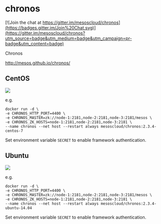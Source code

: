 # chronos

[![Join the chat at https://gitter.im/mesoscloud/chronos](https://badges.gitter.im/Join%20Chat.svg)](https://gitter.im/mesoscloud/chronos?utm_source=badge&utm_medium=badge&utm_campaign=pr-badge&utm_content=badge)

Chronos

http://mesos.github.io/chronos/

## CentOS

[![](https://badge.imagelayers.io/mesoscloud/chronos:2.3.4-centos-7.svg)](https://imagelayers.io/?images=mesoscloud/chronos:2.3.4-centos-7)

e.g.

```
docker run -d \
-e CHRONOS_HTTP_PORT=4400 \
-e CHRONOS_MASTER=zk://node-1:2181,node-2:2181,node-3:2181/mesos \
-e CHRONOS_ZK_HOSTS=node-1:2181,node-2:2181,node-3:2181 \
--name chronos --net host --restart always mesoscloud/chronos:2.3.4-centos-7
```

Set environment variable `SECRET` to enable framework authentication.

## Ubuntu

[![](https://badge.imagelayers.io/mesoscloud/chronos:2.3.4-ubuntu-14.04.svg)](https://imagelayers.io/?images=mesoscloud/chronos:2.3.4-ubuntu-14.04)

e.g.

```
docker run -d \
-e CHRONOS_HTTP_PORT=4400 \
-e CHRONOS_MASTER=zk://node-1:2181,node-2:2181,node-3:2181/mesos \
-e CHRONOS_ZK_HOSTS=node-1:2181,node-2:2181,node-3:2181 \
--name chronos --net host --restart always mesoscloud/chronos:2.3.4-ubuntu-14.04
```

Set environment variable `SECRET` to enable framework authentication.
